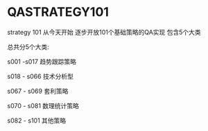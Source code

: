 # QASTRATEGY101
strategy 101  从今天开始 逐步开放101个基础策略的QA实现 包含5个大类


总共分5个大类:

s001 -s017 趋势跟踪策略

s018 - s066 技术分析型

s067 - s069 套利策略

s070 - s081 数理统计策略

s082 - s101 其他策略